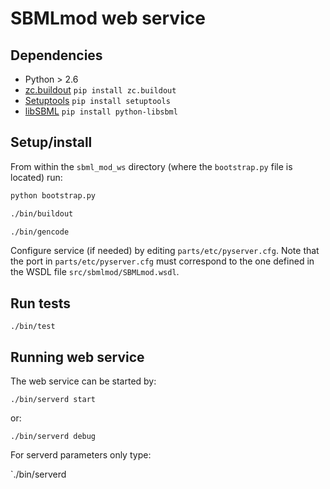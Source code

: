 SBMLmod web service
===================

Dependencies
------------
 - Python > 2.6
 - [zc.buildout](http://www.buildout.org) `pip install zc.buildout`
 - [Setuptools](https://bitbucket.org/pypa/setuptools/raw/0.8/ez_setup.py) `pip install setuptools`
 - [libSBML](http://sbml.org/Software/libSBML/docs/python-api/libsbml-installation.html) `pip install python-libsbml`


Setup/install
-------------

From within the `sbml_mod_ws` directory (where the `bootstrap.py` file is located) run:

```bash
python bootstrap.py

./bin/buildout

./bin/gencode
```

Configure service (if needed) by editing `parts/etc/pyserver.cfg`. Note that the port in `parts/etc/pyserver.cfg` must correspond to the one defined in the WSDL file `src/sbmlmod/SBMLmod.wsdl`.

Run tests
---------

`./bin/test`

Running web service
-------------------

The web service can be started by:

`./bin/serverd start`

or:

`./bin/serverd debug`

For serverd parameters only type:

`./bin/serverd
